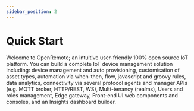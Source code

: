 ```yaml
---
sidebar_position: 2
---
```


# Quick Start

Welcome to OpenRemote; an intuitive user-friendly 100% open source IoT platform. You can build a complete IoT device management solution including: device management and auto provisioning, customisation of asset types, automation via when-then, flow, javascript and groovy rules, data analytics, connectivity via several protocol agents and manager APIs (e.g. MQTT broker, HTTP/REST, WS), Multi-tenancy (realms), Users and roles management, Edge gateway, Front-end UI web components and consoles, and an Insights dashboard builder. 
